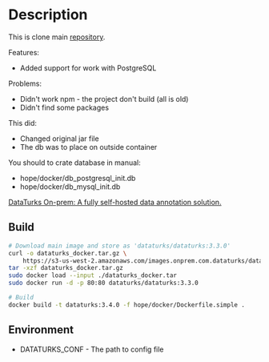 # Description

This is clone main [repository](https://github.com/DataTurks/DataTurks).

Features:
- Added support for work with PostgreSQL

Problems:
- Didn't work npm - the project don't build (all is old)
- Didn't find some packages

This did:
- Changed original jar file
- The db was to place on outside container

You should to crate database in manual:
- hope/docker/db_postgresql_init.db
- hope/docker/db_mysql_init.db

[DataTurks On-prem: A fully self-hosted data annotation solution.
](https://medium.com/@dataturks/dataturks-on-prem-a-fully-self-hosted-data-annotation-solution-86b455bf0634)

## Build

```bash
# Download main image and store as 'dataturks/dataturks:3.3.0'
curl -o dataturks_docker.tar.gz \
    https://s3-us-west-2.amazonaws.com/images.onprem.com.dataturks/dataturks_docker_3_3_0.tar.gz
tar -xzf dataturks_docker.tar.gz
sudo docker load --input ./dataturks_docker.tar
sudo docker run -d -p 80:80 dataturks/dataturks:3.3.0

# Build
docker build -t dataturks:3.4.0 -f hope/docker/Dockerfile.simple .
```

## Environment

- DATATURKS_CONF - The path to config file

